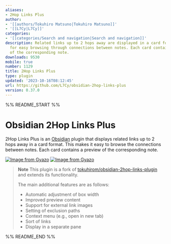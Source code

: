 ```yaml
---
aliases:
- 2Hop Links Plus
author:
- '[[authors/Tokuhiro Matsuno|Tokuhiro Matsuno]]'
- '[[L7Cy|L7Cy]]'
categories:
- '[[categories/Search and navigation|Search and navigation]]'
description: Related links up to 2 hops away are displayed in a card format, allowing
  for easy browsing through connections between notes. Each card contains a preview
  of the corresponding note.
downloads: 9530
mobile: true
number: 1129
title: 2Hop Links Plus
type: plugin
updated: '2023-10-16T08:12:45'
url: https://github.com/L7Cy/obsidian-2hop-links-plus
version: 0.37.0
---
```


%% README_START %%

# Obsidian 2Hop Links Plus

2Hop Links Plus is an [Obsidian](https://obsidian.md/) plugin that displays related links up to 2 hops away in a card format. This makes it easy to browse the connections between notes. Each card contains a preview of the corresponding note.

[![Image from Gyazo](https://i.gyazo.com/bf49c9e6314b4141215fd6f627e80da1.png)](https://gyazo.com/bf49c9e6314b4141215fd6f627e80da1)
[![Image from Gyazo](https://i.gyazo.com/4947e25e5963b6d22b748ed3204b57b2.png)](https://gyazo.com/4947e25e5963b6d22b748ed3204b57b2)

> **Note**
> This plugin is a fork of [tokuhirom/obsidian-2hop-links-plugin](https://github.com/tokuhirom/obsidian-2hop-links-plugin) and extends its functionality.
>
> The main additional features are as follows:
>
> - Automatic adjustment of box width
> - Improved preview content
> - Support for external link images
> - Setting of exclusion paths
> - Context menu (e.g., open in new tab)
> - Sort of links
> - Display in a separate pane


%% README_END %%